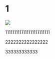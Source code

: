 # 1

![](https://cdn.jsdelivr.net/gh/iswuyj/imagesFile/img/20210330201056.png)

1111111111111111111111111

2222222222222222

333333333333